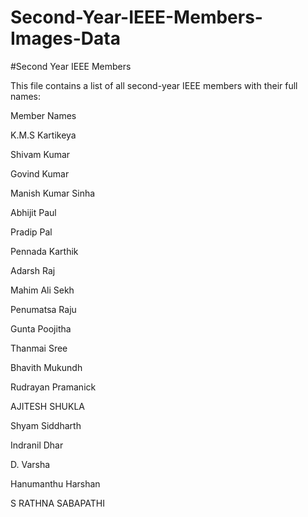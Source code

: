 ﻿# Second-Year-IEEE-Members-Images-Data
#Second Year IEEE Members

This file contains a list of all second-year IEEE members with their full names:

Member Names

K.M.S Kartikeya

Shivam Kumar

Govind Kumar

Manish Kumar Sinha

Abhijit Paul

Pradip Pal

Pennada Karthik

Adarsh Raj

Mahim Ali Sekh

Penumatsa Raju

Gunta Poojitha

Thanmai Sree

Bhavith Mukundh

Rudrayan Pramanick

AJITESH SHUKLA

Shyam Siddharth

Indranil Dhar

D. Varsha

Hanumanthu Harshan

S RATHNA SABAPATHI

